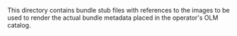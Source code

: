 This directory contains bundle stub files with references to the images to be used
to render the actual bundle metadata placed in the operator's OLM catalog.
